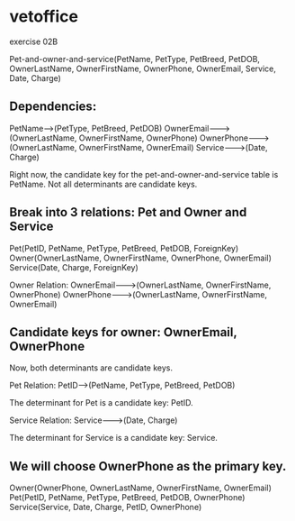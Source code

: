 # vetoffice
exercise 02B

Pet-and-owner-and-service(PetName, PetType, PetBreed, PetDOB, OwnerLastName, OwnerFirstName, OwnerPhone, OwnerEmail, Service, Date, Charge)

## Dependencies:
PetName-->(PetType, PetBreed, PetDOB)
OwnerEmail--->(OwnerLastName, OwnerFirstName, OwnerPhone)
OwnerPhone--->(OwnerLastName, OwnerFirstName, OwnerEmail)
Service--->(Date, Charge)

Right now, the candidate key for the pet-and-owner-and-service table is PetName. Not all determinants are candidate keys.

## Break into 3 relations: Pet and Owner and Service
Pet(PetID, PetName, PetType, PetBreed, PetDOB, ForeignKey)
Owner(OwnerLastName, OwnerFirstName, OwnerPhone, OwnerEmail)
Service(Date, Charge, ForeignKey)

Owner Relation:
OwnerEmail--->(OwnerLastName, OwnerFirstName, OwnerPhone)
OwnerPhone--->(OwnerLastName, OwnerFirstName, OwnerEmail)

## Candidate keys for owner: OwnerEmail, OwnerPhone
Now, both determinants are candidate keys.

Pet Relation:
PetID-->(PetName, PetType, PetBreed, PetDOB)

The determinant for Pet is a candidate key: PetID.

Service Relation:
Service--->(Date, Charge)

The determinant for Service is a candidate key: Service.

## We will choose OwnerPhone as the primary key. 

Owner(OwnerPhone, OwnerLastName, OwnerFirstName, OwnerEmail)
Pet(PetID, PetName, PetType, PetBreed, PetDOB, OwnerPhone)
Service(Service, Date, Charge, PetID, OwnerPhone)


